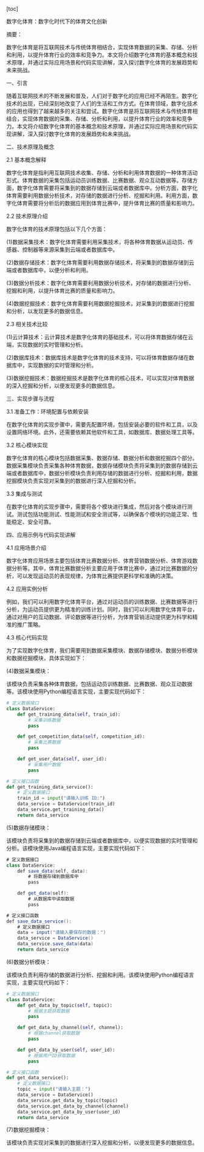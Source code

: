 
[toc]                    
                
                
数字化体育：数字化时代下的体育文化创新

摘要：

数字化体育是将互联网技术与传统体育相结合，实现体育数据的采集、存储、分析和利用，以提升体育行业的效率和竞争力。本文将介绍数字化体育的基本概念和技术原理，并通过实际应用场景和代码实现讲解，深入探讨数字化体育的发展趋势和未来挑战。

一、引言

随着互联网技术的不断发展和普及，人们对于数字化的应用已经不再陌生。数字化技术的出现，已经深刻地改变了人们的生活和工作方式。在体育领域，数字化技术的应用也得到了越来越多的关注和尝试。数字化体育是将互联网技术与传统体育相结合，实现体育数据的采集、存储、分析和利用，以提升体育行业的效率和竞争力。本文将介绍数字化体育的基本概念和技术原理，并通过实际应用场景和代码实现讲解，深入探讨数字化体育的发展趋势和未来挑战。

二、技术原理及概念

2.1 基本概念解释

数字化体育是指利用互联网技术收集、存储、分析和利用体育数据的一种体育活动形式。体育数据的采集包括运动员训练数据、比赛数据、观众互动数据等。存储方面，数字化体育需要将采集到的数据存储到云端或者数据库中。分析方面，数字化体育需要利用数据分析技术，对存储的数据进行分析、挖掘和利用。利用方面，数字化体育需要将分析后的数据应用到体育比赛中，提升体育比赛的质量和影响力。

2.2 技术原理介绍

数字化体育的技术原理包括以下几个方面：

(1)数据采集技术：数字化体育需要利用采集技术，将各种体育数据从运动员、传感器、控制器等来源采集到云端或者数据库中。

(2)数据存储技术：数字化体育需要利用数据存储技术，将采集到的数据存储到云端或者数据库中，以便分析和利用。

(3)数据分析技术：数字化体育需要利用数据分析技术，对存储的数据进行分析、挖掘和利用，以提升体育比赛的质量和影响力。

(4)数据挖掘技术：数字化体育需要利用数据挖掘技术，对采集到的数据进行挖掘和分析，以发现更多的数据信息。

2.3 相关技术比较

(1)云计算技术：云计算技术是数字化体育的基础技术，可以将体育数据存储在云端，实现数据的实时管理和分析。

(2)数据库技术：数据库技术是数字化体育的技术支持，可以将体育数据存储在数据库中，实现数据的实时管理和分析。

(3)数据挖掘技术：数据挖掘技术是数字化体育的核心技术，可以实现对体育数据的深入挖掘和分析，以便发现更多的数据信息。

三、实现步骤与流程

3.1 准备工作：环境配置与依赖安装

在数字化体育的实现步骤中，需要先配置环境，包括安装必要的软件和工具，以及设置网络环境。此外，还需要依赖其他软件和工具，如数据库、数据处理工具等。

3.2 核心模块实现

数字化体育的核心模块包括数据采集、数据存储、数据分析和数据挖掘四个部分。数据采集模块负责采集各种体育数据，数据存储模块负责将采集到的数据存储到云端或者数据库中，数据分析模块负责利用存储的数据进行分析、挖掘和利用，数据挖掘模块负责实现对采集到的数据进行深入挖掘和分析。

3.3 集成与测试

在数字化体育的实现步骤中，需要将各个模块进行集成，然后对各个模块进行测试。测试包括功能测试、性能测试和安全测试等，以确保各个模块的功能正常、性能稳定、安全可靠。

四、应用示例与代码实现讲解

4.1 应用场景介绍

数字化体育应用场景主要包括体育比赛数据分析、体育营销数据分析、体育游戏数据分析等。其中，体育比赛数据分析主要应用于体育比赛中，通过对比赛数据的分析，可以发现运动员的表现规律，为体育比赛提供更科学和准确的决策。

4.2 应用实例分析

例如，我们可以利用数字化体育平台，通过对运动员的训练数据、比赛数据等进行分析，为运动员提供更为精准的训练计划。同时，我们可以利用数字化体育平台，通过对用户的互动数据、评论数据等进行分析，为体育营销活动提供更为科学和精准的推广策略。

4.3 核心代码实现

为了实现数字化体育，我们需要用到数据采集模块、数据存储模块、数据分析模块和数据挖掘模块，具体实现如下：

(4)数据采集模块：

该模块负责采集各种体育数据，包括运动员训练数据、比赛数据、观众互动数据等。该模块使用Python编程语言实现，主要实现代码如下：

```python
# 定义数据接口
class DataService:
    def get_training_data(self, train_id):
        # 采集训练数据
        pass

    def get_competition_data(self, competition_id):
        # 采集比赛数据
        pass

    def get_user_data(self, user_id):
        # 采集用户数据
        pass

# 定义接口函数
def get_training_data_service():
    # 定义数据接口
    train_id = input("请输入训练 ID:")
    data_service = DataService(train_id)
    data_service.get_training_data()
    return data_service
```

(5)数据存储模块：

该模块负责将采集到的数据存储到云端或者数据库中，以便实现数据的实时管理和分析。该模块使用Java编程语言实现，主要实现代码如下：

```java
# 定义数据接口
class DataService:
    def save_data(self, data):
        # 将数据存储到数据库中
        pass

    def get_data(self):
        # 从数据库中读取数据
        pass

# 定义接口函数
def save_data_service():
    # 定义数据接口
    data = input("请输入要保存的数据：")
    data_service = DataService()
    data_service.save_data(data)
    return data_service
```

(6)数据分析模块：

该模块负责利用存储的数据进行分析、挖掘和利用。该模块使用Python编程语言实现，主要实现代码如下：

```python
# 定义数据接口
class DataService:
    def get_data_by_topic(self, topic):
        # 根据主题获取数据
        pass

    def get_data_by_channel(self, channel):
        # 根据channel获取数据
        pass

    def get_data_by_user(self, user_id):
        # 根据用户ID获取数据
        pass

# 定义接口函数
def get_data_service():
    # 定义数据接口
    topic = input("请输入主题：")
    data_service = DataService()
    data_service.get_data_by_topic(topic)
    data_service.get_data_by_channel(channel)
    data_service.get_data_by_user(user_id)
    return data_service
```

(7)数据挖掘模块：

该模块负责实现对采集到的数据进行深入挖掘和分析，以便发现更多的数据信息。

